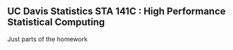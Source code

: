 ## UC Davis Statistics STA 141C : High Performance Statistical Computing

Just parts of the homework
